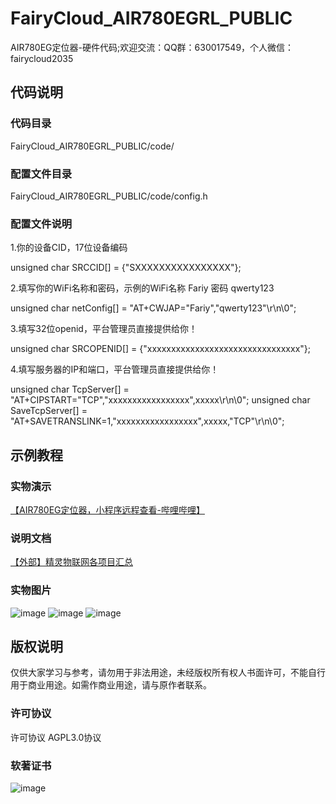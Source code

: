 # FairyCloud_AIR780EGRL_PUBLIC
AIR780EG定位器-硬件代码;欢迎交流：QQ群：630017549，个人微信：fairycloud2035

## 代码说明
### 代码目录
FairyCloud_AIR780EGRL_PUBLIC/code/


### 配置文件目录
FairyCloud_AIR780EGRL_PUBLIC/code/config.h


### 配置文件说明
1.你的设备CID，17位设备编码

unsigned char SRCCID[] = {"SXXXXXXXXXXXXXXXX"};

2.填写你的WiFi名称和密码，示例的WiFi名称 Fariy    密码 qwerty123

unsigned char netConfig[] = "AT+CWJAP=\"Fariy\",\"qwerty123\"\r\n\0";

3.填写32位openid，平台管理员直接提供给你！

unsigned char SRCOPENID[] = {"xxxxxxxxxxxxxxxxxxxxxxxxxxxxxxxx"};

4.填写服务器的IP和端口，平台管理员直接提供给你！

unsigned char TcpServer[] = "AT+CIPSTART=\"TCP\",\"xxxxxxxxxxxxxxxxx\",xxxxx\r\n\0";
unsigned char SaveTcpServer[] = "AT+SAVETRANSLINK=1,\"xxxxxxxxxxxxxxxxx\",xxxxx,\"TCP\"\r\n\0";


## 示例教程

### 实物演示
[【AIR780EG定位器，小程序远程查看-哔哩哔哩】](https://b23.tv/LC0sZ2T)

### 说明文档
[【外部】精灵物联网各项目汇总](https://gv9jqt8gpcb.feishu.cn/docx/DAJGdExvZoZBA3xuAogc53ohnxg?from=from_copylink)

### 实物图片
![image](https://github.com/fairycloudpublic/FairyCloud_AIR780EGRL_PUBLIC/blob/main/photo1.png)
![image](https://github.com/fairycloudpublic/FairyCloud_AIR780EGRL_PUBLIC/blob/main/photo2.png)
![image](https://github.com/fairycloudpublic/FairyCloud_AIR780EGRL_PUBLIC/blob/main/photo3.png)


## 版权说明
仅供大家学习与参考，请勿用于非法用途，未经版权所有权人书面许可，不能自行用于商业用途。如需作商业用途，请与原作者联系。

### 许可协议
许可协议 AGPL3.0协议

### 软著证书
![image](https://github.com/fairycloudpublic/FairyCloud_AIR780EGRL_PUBLIC/blob/main/%E7%B2%BE%E7%81%B5%E7%89%A9%E8%81%94%E7%BD%91%E5%B9%B3%E5%8F%B0%E7%89%88%E6%9D%83.png)
